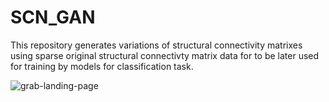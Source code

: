 # SCN_GAN
This repository generates variations of structural connectivity matrixes using sparse original structural connectivty matrix data for to be later used for training by models for classification task.

![grab-landing-page](https://github.com/dianuj1997/SCN_GAN/blob/main/dcgan.gif)

